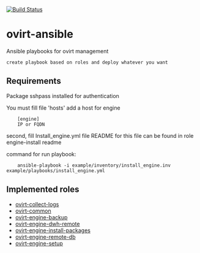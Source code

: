 [![Build Status][travisimg]][travis]

# ovirt-ansible
Ansible playbooks for ovirt management

    create playbook based on roles and deploy whatever you want


## Requirements

Package sshpass installed for authentication

You must fill file 'hosts'
add a host for engine

        [engine]
        IP or FQDN

second, fill Install_engine.yml file
README for this file can be found in role engine-install readme


command for run playbook:

        ansible-playbook -i example/inventory/install_engine.inv example/playbooks/install_engine.yml

## Implemented roles

* [ovirt-collect-logs]
* [ovirt-common]
* [ovirt-engine-backup]
* [ovirt-engine-dwh-remote]
* [ovirt-engine-install-packages]
* [ovirt-engine-remote-db]
* [ovirt-engine-setup]


[travisimg]: https://travis-ci.org/rhevm-qe-automation/ovirt-ansible.svg?branch=master
[travis]: https://travis-ci.org/rhevm-qe-automation/ovirt-ansible
[ovirt-collect-logs]: https://github.com//ovirt-ansible/blob/master/roles/ovirt-collect-logs/README.md
[ovirt-common]: https://github.com/rhevm-qe-automation/ovirt-ansible/blob/master/roles/ovirt-common/README.md
[ovirt-engine-backup]: https://github.com/rhevm-qe-automation/ovirt-ansible/blob/master/roles/ovirt-engine-backup/README.md
[ovirt-engine-dwh-remote]: https://github.com/rhevm-qe-automation/ovirt-ansible/blob/master/roles/ovirt-engine-dwh-remote/README.md
[ovirt-engine-install-packages]: https://github.com/rhevm-qe-automation/ovirt-ansible/blob/master/roles/ovirt-engine-install-packages/README.md
[ovirt-engine-remote-db]: https://github.com/rhevm-qe-automation/ovirt-ansible/blob/master/roles/ovirt-engine-remote-db/README.md
[ovirt-engine-setup]: https://github.com/rhevm-qe-automation/ovirt-ansible/blob/master/roles/ovirt-engine-setup/README.md
